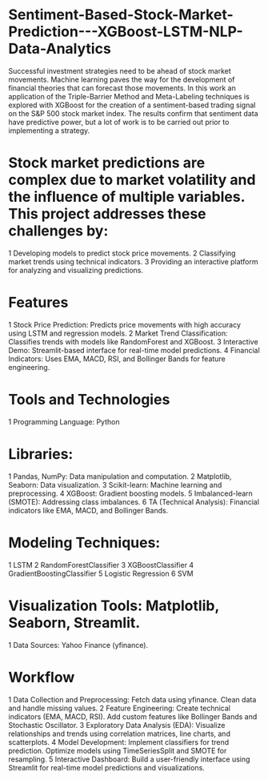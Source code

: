 # Sentiment-Based-Stock-Market-Prediction---XGBoost-LSTM-NLP-Data-Analytics

Successful investment strategies need to be ahead of stock market movements. Machine learning paves the way for the development of financial theories that can forecast those movements. In this work an application of the Triple-Barrier Method and Meta-Labeling techniques is explored with XGBoost for the creation of a sentiment-based trading signal on the S&P 500 stock market index. The results confirm that sentiment data have predictive power, but a lot of work is to be carried out prior to implementing a strategy.


# Stock market predictions are complex due to market volatility and the influence of multiple variables. This project addresses these challenges by:
1 Developing models to predict stock price movements.
2 Classifying market trends using technical indicators.
3 Providing an interactive platform for analyzing and visualizing predictions.

# Features
1 Stock Price Prediction: Predicts price movements with high accuracy using LSTM and regression models.
2 Market Trend Classification: Classifies trends with models like RandomForest and XGBoost.
3 Interactive Demo: Streamlit-based interface for real-time model predictions.
4 Financial Indicators: Uses EMA, MACD, RSI, and Bollinger Bands for feature engineering.

# Tools and Technologies
1 Programming Language: Python

# Libraries:
1 Pandas, NumPy: Data manipulation and computation.
2 Matplotlib, Seaborn: Data visualization.
3 Scikit-learn: Machine learning and preprocessing.
4 XGBoost: Gradient boosting models.
5 Imbalanced-learn (SMOTE): Addressing class imbalances.
6 TA (Technical Analysis): Financial indicators like EMA, MACD, and Bollinger Bands.

# Modeling Techniques:
1 LSTM
2 RandomForestClassifier
3 XGBoostClassifier
4 GradientBoostingClassifier
5 Logistic Regression
6 SVM

# Visualization Tools: Matplotlib, Seaborn, Streamlit.
1 Data Sources: Yahoo Finance (yfinance).

# Workflow
1 Data Collection and Preprocessing:
Fetch data using yfinance.
Clean data and handle missing values.
2 Feature Engineering:
Create technical indicators (EMA, MACD, RSI).
Add custom features like Bollinger Bands and Stochastic Oscillator.
3 Exploratory Data Analysis (EDA):
Visualize relationships and trends using correlation matrices, line charts, and scatterplots.
4 Model Development:
Implement classifiers for trend prediction.
Optimize models using TimeSeriesSplit and SMOTE for resampling.
5 Interactive Dashboard:
Build a user-friendly interface using Streamlit for real-time model predictions and visualizations.
